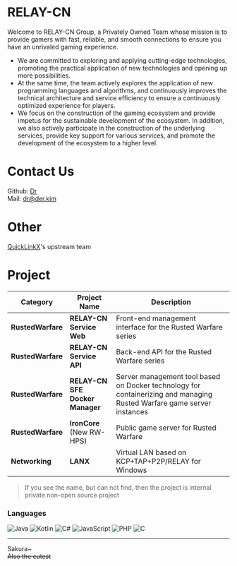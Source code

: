 # RELAY-CN
Welcome to RELAY-CN Group, a Privately Owned Team whose mission is to provide gamers with fast, reliable, and smooth connections to ensure you have an unrivaled gaming experience.  

+ We are committed to exploring and applying cutting-edge technologies, promoting the practical application of new technologies and opening up more possibilities.  
+ At the same time, the team actively explores the application of new programming languages and algorithms, and continuously improves the technical architecture and service efficiency to ensure a continuously optimized experience for players.  
+ We focus on the construction of the gaming ecosystem and provide impetus for the sustainable development of the ecosystem. In addition, we also actively participate in the construction of the underlying services, provide key support for various services, and promote the development of the ecosystem to a higher level.  

# Contact Us
Github: [Dr](https://github.com/deng-rui)    
Mail: dr@der.kim  

# Other
[QuickLinkX](https://github.com/QuickLinkX)'s upstream team

# Project
|     **Category**   | **Project Name**                        | **Description**                                                                                  |
|--------------------|-----------------------------------------|--------------------------------------------------------------------------------------------------|
| **RustedWarfare**  | **RELAY-CN Service Web**                | Front-end management interface for the Rusted Warfare series                                      |
| **RustedWarfare**  | **RELAY-CN Service API**                | Back-end API for the Rusted Warfare series                                                        |
| **RustedWarfare**  | **RELAY-CN SFE Docker Manager**         | Server management tool based on Docker technology for containerizing and managing Rusted Warfare game server instances |
| **RustedWarfare**  | **IronCore** (New RW-HPS)               | Public game server for Rusted Warfare                                                              |
| **Networking**     | **LANX**                                | Virtual LAN based on KCP+TAP+P2P/RELAY for Windows                                                 |

> If you see the name, but can not find, then the project is internal private non-open source project

### Languages
![Java](https://img.shields.io/badge/Java-ffb600?logo=java&logoColor=white&style=for-the-badge)
![Kotlin](https://img.shields.io/badge/Kotlin-7f52ff?logo=kotlin&logoColor=white&style=for-the-badge)
![C#](https://img.shields.io/badge/C%23-68217a?logo=c-sharp&logoColor=white&style=for-the-badge)
![JavaScript](https://img.shields.io/badge/JavaScript-f7df1e?logo=javascript&logoColor=black&style=for-the-badge)
![PHP](https://img.shields.io/badge/PHP-777bb4?logo=php&logoColor=white&style=for-the-badge)
![C](https://img.shields.io/badge/C-00599c?logo=c&logoColor=white&style=for-the-badge)

---
Sakura~  
~~Also the cutest~~
